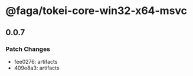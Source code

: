# @faga/tokei-core-win32-x64-msvc

## 0.0.7

### Patch Changes

- fee0276: artifacts
- 409e8a3: artifacts
